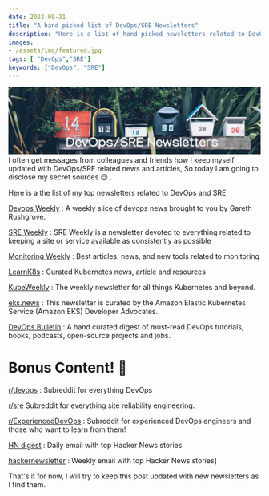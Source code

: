 ```yaml
---
date: 2022-09-21
title: "A hand picked list of DevOps/SRE Newsletters"
description: "Here is a list of hand picked newsletters related to DevOps and SRE "
images:
- /assets/img/featured.jpg
tags: [ "DevOps","SRE"]
keywords: ["DevOps", "SRE"]
---
```


![newsletters](/assets/img/newsletter/newsletters-photo.jpg)
I often get messages from colleagues and friends how I keep myself updated with DevOps/SRE related news and articles, So today I am going to disclose my secret sources :wink: .

Here is a the list of my top  newsletters related to DevOps and SRE 

[Devops Weekly](https://www.devopsweekly.com/) :  A weekly slice of devops news brought to you by Gareth Rushgrove.

[SRE Weekly](https://sreweekly.com/) : SRE Weekly is a newsletter devoted to everything related to keeping a site or service available as consistently as possible

[Monitoring Weekly](https://monitoring.love/) :  Best articles, news, and new tools related to monitoring

[LearnK8s](https://learnk8s.io/newsletter) : Curated Kubernetes news, article and resources

[KubeWeekly](https://www.cncf.io/kubeweekly/) : The weekly newsletter for all things Kubernetes and beyond. 

[eks.news](https://eks.news/) : This newsletter is curated by the Amazon Elastic Kubernetes Service (Amazon EKS) Developer Advocates.

[DevOps Bulletin](https://www.devopsbulletin.com/)  : A hand curated digest of must-read DevOps tutorials, books, podcasts, open-source projects and jobs.

# Bonus Content! :raised_hands:

[r/devops](https://www.reddit.com/r/devops/) :  Subreddit for everything DevOps

[r/sre](https://www.reddit.com/r/sre/) Subreddit for everything site reliability engineering.

[r/ExperiencedDevOps](https://www.reddit.com/r/ExperiencedDevOps/) : Subreddit for experienced DevOps engineers and those who want to learn from them!

[HN digest](https://www.hndigest.com/) : Daily email with top Hacker News stories 

[hackernewsletter](https://hackernewsletter.com/) : Weekly email with top Hacker News stories]

That's it for now, I will try to keep this post updated with new newsletters as I find them.
